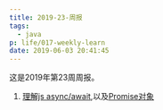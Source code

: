 ```yaml
---
title: 2019-23-周报
tags:
  - java
p: life/017-weekly-learn
date: 2019-06-03 20:41:45
---
```


这是2019年第23周周报。

1. [理解js async/await](https://segmentfault.com/a/1190000007535316),以及[Promise对象](https://developer.mozilla.org/zh-CN/docs/Web/JavaScript/Reference/Global_Objects/Promise)



